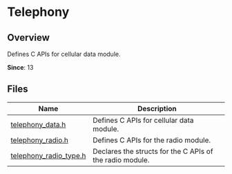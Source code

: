 # Telephony

## Overview

Defines C APIs for cellular data module.

**Since**: 13
## Files

| Name| Description|
| -- | -- |
| [telephony_data.h](capi-telephony-data-h.md) | Defines C APIs for cellular data module.|
| [telephony_radio.h](capi-telephony-radio-h.md) | Defines C APIs for the radio module.|
| [telephony_radio_type.h](capi-telephony-radio-type-h.md) | Declares the structs for the C APIs of the radio module.|
